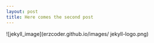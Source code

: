 ```yaml
---
layout: post
title: Here comes the second post
---
```


![jekyll_image](erzcoder.github.io/images/
jekyll-logo.png)

